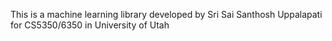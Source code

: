  This is a machine learning library developed by Sri Sai Santhosh Uppalapati for
CS5350/6350 in University of Utah
